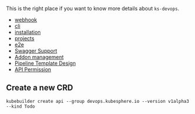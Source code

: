 This is the right place if you want to know more details about `ks-devops`.

* [webhook](webhook.md)
* [cli](cli.md)
* [installation](installation.md)
* [projects](projects.md)
* [e2e](e2e.md)
* [Swagger Support](swagger.md)
* [Addon management](addon.md)
* [Pipeline Template Design](pipeline-template.md)
* [API Permission](permission.md)

## Create a new CRD

```shell
kubebuilder create api --group devops.kubesphere.io --version v1alpha3 --kind Todo
```